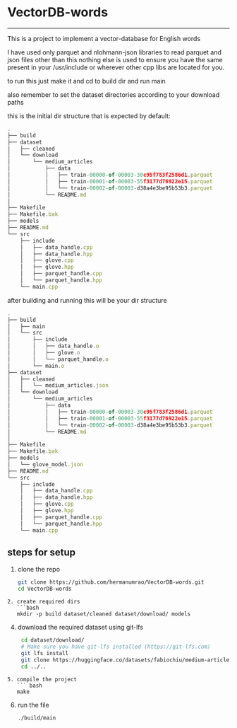 # VectorDB-words
- - -

This is a project to implement a vector-database for English words

I have used only parquet and nlohmann-json libraries to read parquet and json files
other than this nothing else is used to ensure you have the same present in your /usr/include or wherever other cpp libs are located for you.

to run this just make it and cd to build dir and run main

also remember to set the dataset directories according to your download paths

this is the initial dir structure that is expected by default:


``` typescript
.
├── build
├── dataset
│   ├── cleaned
│   └── download
│       └── medium_articles
│           ├── data
│           │   ├── train-00000-of-00003-30c95f783f2586d1.parquet
│           │   ├── train-00001-of-00003-55f3177d76922e15.parquet
│           │   └── train-00002-of-00003-d38a4e3be95b53b3.parquet
│           └── README.md
│
├── Makefile
├── Makefile.bak
├── models
├── README.md
└── src
    ├── include
    │   ├── data_handle.cpp
    │   ├── data_handle.hpp
    │   ├── glove.cpp
    │   ├── glove.hpp
    │   ├── parquet_handle.cpp
    │   └── parquet_handle.hpp
    └── main.cpp
```

after building and running this will be your dir structure

``` typescript
.
├── build
│   ├── main
│   └── src
│       ├── include
│       │   ├── data_handle.o
│       │   ├── glove.o
│       │   └── parquet_handle.o
│       └── main.o
├── dataset
│   ├── cleaned
│   │   └── medium_articles.json
│   └── download
│       └── medium_articles
│           ├── data
│           │   ├── train-00000-of-00003-30c95f783f2586d1.parquet
│           │   ├── train-00001-of-00003-55f3177d76922e15.parquet
│           │   └── train-00002-of-00003-d38a4e3be95b53b3.parquet
│           └── README.md
│
├── Makefile
├── Makefile.bak
├── models
│   └── glove_model.json
├── README.md
└── src
    ├── include
    │   ├── data_handle.cpp
    │   ├── data_handle.hpp
    │   ├── glove.cpp
    │   ├── glove.hpp
    │   ├── parquet_handle.cpp
    │   └── parquet_handle.hpp
    └── main.cpp
```

## steps for setup
1. clone the repo
   ``` bash
   git clone https://github.com/hermanumrao/VectorDB-words.git 
   cd VectorDB-words
```
2. create required dirs
   ```bash
   mkdir -p build dataset/cleaned dataset/download/ models
```
4. download the required dataset using git-lfs
   ``` bash
	cd dataset/download/
	# Make sure you have git-lfs installed (https://git-lfs.com)
	git lfs install
	git clone https://huggingface.co/datasets/fabiochiu/medium-articles
	cd ../..
```
5. compile the project
   ``` bash
   make
```
6. run the file
   ```
   ./build/main
```
